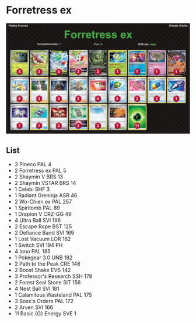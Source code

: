 # Forretress ex

![decklist](../../!Images/Standard/5BST-PAL/Forretress%20ex.png)

## List
* 3 Pineco PAL 4
* 2 Forretress ex PAL 5
* 2 Shaymin V BRS 13
* 2 Shaymin VSTAR BRS 14
* 1 Celebi SHF 3
* 1 Radiant Greninja ASR 46
* 2 Wo-Chien ex PAL 257
* 1 Spiritomb PAL 89
* 1 Drapion V CRZ-GG 49
* 4 Ultra Ball SVI 196
* 2 Escape Rope BST 125
* 2 Defiance Band SVI 169
* 1 Lost Vacuum LOR 162
* 1 Switch SVI 194 PH
* 4 Iono PAL 185
* 1 Pokégear 3.0 UNB 182
* 2 Path to the Peak CRE 148
* 2 Boost Shake EVS 142
* 3 Professor's Research SSH 178
* 2 Forest Seal Stone SIT 156
* 4 Nest Ball SVI 181
* 1 Calamitous Wasteland PAL 175
* 3 Boss's Orders PAL 172
* 2 Arven SVI 166
* 11 Basic {G} Energy SVE 1
